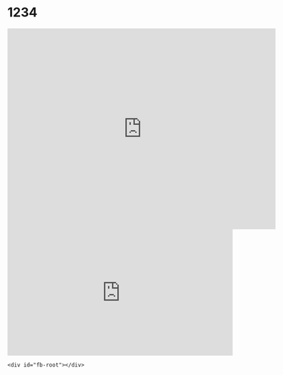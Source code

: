 # 1234
<!doctype html>
<html>
<head>
<meta charset="utf-8">
<title>继续加油</title>
</head>

<body>
<div id="head">
<iframe src="https://www.google.com/maps/embed?pb=!1m26!1m12!1m3!1d537.3614993011529!2d121.43341355826094!3d25.036691545184233!2m3!1f0!2f0!3f0!3m2!1i1024!2i768!4f13.1!4m11!3e6!4m3!3m2!1d25.036977699999998!2d121.4329447!4m5!1s0x3442a7c29f60230d%3A0x9cb1bcc0d1fcc03d!2zMjQy5paw5YyX5biC5paw6I6K5Y2A5Lit5q2j6LevNTEw6Jmf6LyU5LuB5aSn5a24!3m2!1d25.035430299999998!2d121.43246409999999!5e0!3m2!1szh-TW!2stw!4v1515043271960" width="600" height="450" frameborder="0" style="border:0" allowfullscreen></iframe>
</div><!--headdiv结束-->
<div id="content">
	<div style="position:relative;height:0;padding-bottom:56.21%"><iframe src="https://www.youtube.com/embed/1dCnGh603hc?ecver=2" style="position:absolute;width:100%;height:100%;left:0" width="641" height="360" frameborder="0" gesture="media" allow="encrypted-media" allowfullscreen></iframe></div>
</div><!--content结束-->
<div id="footer">
	<div id="fb-root"></div>
<script>(function(d, s, id) {
  var js, fjs = d.getElementsByTagName(s)[0];
  if (d.getElementById(id)) return;
  js = d.createElement(s); js.id = id;
  js.src = 'https://connect.facebook.net/zh_CN/sdk.js#xfbml=1&version=v2.11';
  fjs.parentNode.insertBefore(js, fjs);
}(document, 'script', 'facebook-jssdk'));</script>
	
	<div id="fb-root"></div>
<script>(function(d, s, id) {
  var js, fjs = d.getElementsByTagName(s)[0];
  if (d.getElementById(id)) return;
  js = d.createElement(s); js.id = id;
  js.src = 'https://connect.facebook.net/zh_CN/sdk.js#xfbml=1&version=v2.11';
  fjs.parentNode.insertBefore(js, fjs);
}(document, 'script', 'facebook-jssdk'));</script>
<div class="fb-comments" data-href="https://developers.facebook.com/docs/plugins/comments#configurator" data-numposts="5"></div>
</div><!--footer结束-->
</body>
</html>
